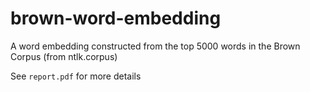 # brown-word-embedding
A word embedding constructed from the top 5000 words in the Brown Corpus (from ntlk.corpus)

See `report.pdf` for more details
